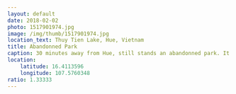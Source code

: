 ```yaml
---
layout: default
date: 2018-02-02
photo: 1517901974.jpg
image: /img/thumb/1517901974.jpg
location_text: Thuy Tien Lake, Hue, Vietnam
title: Abandonned Park
caption: 30 minutes away from Hue, still stands an abandonned park. It is forbidden to get in... unless you pay the guard. And like every othher abandonned places it is all broken, empty, graffitis everywhere and pretty cool to visit!
location:
    latitude: 16.4113596
    longitude: 107.5760348
ratio: 1.33333
---
```

